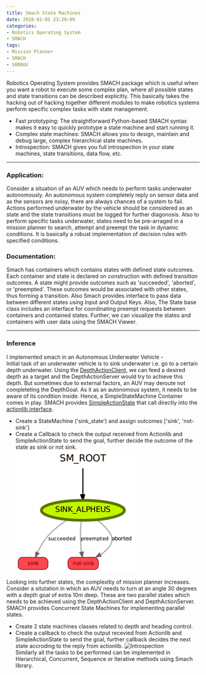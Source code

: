 ```yaml
---
title: Smach State Machines
date: 2018-01-05 23:29:09
categories:
- Robotics Operating System
- SMACH
tags:
- Mission Planner
- SMACH
- SRMAUV
---
```


Robotics Operating System provides SMACH package which is useful when you want a robot to execute some complex plan, where all possible states and state transitions can be described explicitly. This basically takes the hacking out of hacking together different modules to make robotics systems perform specific complex tasks with state management.

* Fast prototyping: The straightforward Python-based SMACH syntax makes it easy to quickly prototype a state machine and start running it.
* Complex state machines: SMACH allows you to design, maintain and debug large, complex hierarchical state machines.
* Introspection: SMACH gives you full introspection in your state machines, state transitions, data flow, etc.  

---
### Application:
Consider a situation of an AUV which needs to perform tasks underwater autonomously. An autonomous system completely reply on sensor data and as the sensors are noisy, there are always chances of a system to fail. Actions performed underwater by the vehicle should be considered as an state and the state transitions must be logged for further diagonosis. Also to perform specific tasks underwater, states need to be pre-arraged in a mission planner to search, attempt and preempt the task in dynamic conditions. It is basically a robust implementation of decision rules with specified conditions.  

### Documentation:  
Smach has containers which contains states with defined state outcomes. Each container and state is declared on construction with defined transition outcomes. A state might provide outcomes such as 'succeeded', 'aborted', or 'preempted'. These outcomes would be associated with other states, thus forming a transition. Also Smach provides interface to pass data between different states using Input and Output Keys. Also, The State base class includes an interface for coordinating preempt requests between containers and contained states. Further, we can visualize the states and containers with user data using the SMACH Viewer.  

---

### Inference
I implemented smach in an Autonomous Underwater Vehicle -  
Initial task of an underwater vehicle is to sink underwater i.e. go to a certain depth underwater. Using the [DepthActionClient](http://pushkalkatara.github.io/robotics%20operating%20system/actionlib/2018/01/22/ROS-Actionlib/), we can feed a desired depth as a target and the DepthActionServer would try to achieve this depth. But sometimes due to external factors, an AUV may deroute not completeting the DepthGoal. As it as an autonomous system, it needs to be aware of its condition inside. Hence, a SimpleStateMachine Container comes in play. SMACH provides [SimpleActionState](http://wiki.ros.org/smach/Tutorials/Simple%20Action%20State) that call directly into the [actionlib interface](http://pushkalkatara.github.io/robotics%20operating%20system/actionlib/2018/01/22/ROS-Actionlib/).

* Create a StateMachine ('sink_state') and assign outcomes ['sink', 'not-sink']
* Create a Callback to check the output received from Actionlib and SimpleActionState to send the goal, further decide the outcome of the state as sink or not sink.  
![Introspection](/assets/images/mission_planner/alpheus_state.png)  

Looking into further states, the complexitiy of mission planner increases. Consider a situtation in which an AUV needs to turn at an angle 30 degrees with a depth goal of extra 10m deep. These are two parallel states which needs to be achieved using the DepthActionClient and DepthActionServer. SMACH provides Concurrent State Machines for implementing parallel states.

* Create 2 state machines classes related to depth and heading control.
* Create a callback to check the output recevied from Actionlib and SimpleActionState to send the goal, further callback decides the next state accroding to the reply from actionlib.
![Introspection](/assets/images/smacch.png)  
Similarly all the tasks to be performed can be implemented in Hierarchical, Concurrent, Sequence or Iterative methods using Smach library.
